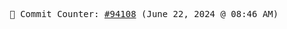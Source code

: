 <p align="center">
    <samp>
        📮 Commit Counter: <a href="https://github.com/Javascript-void0/Javascript-void0/commits/main">#94108</a> (June 22, 2024 @ 08:46 AM)
    </samp>
</p>